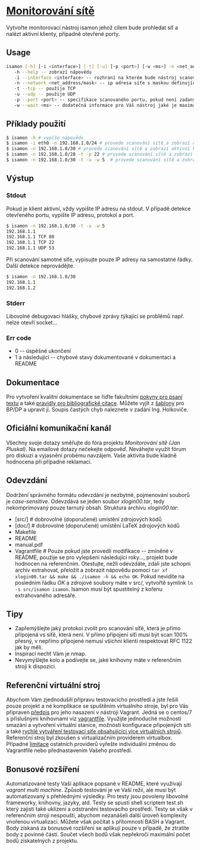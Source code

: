 # [Monitorování sítě](https://github.com/nesfit/ISA/blob/master/projects/MonitorovaniSite.md)
Vytvořte monitorovací nástroj isamon jehož cílem bude prohledat síť a nalézt aktivní klienty, případně otevřené porty.

## Usage
```sh
isamon [-h] [-i <interface>] [-t] [-u] [-p <port>] [-w <ms>] -n <net_address/mask>
   -h --help -- zobrazí nápovědu
   -i --interface <interface> -- rozhraní na kterém bude nástroj scanovat
   -n --network <net_address/mask> -- ip adresa síťe s maskou definující rozsah pro scanování
   -t --tcp -- použije TCP
   -u --udp -- použije UDP
   -p --port <port> -- specifikace scanovaného portu, pokud není zadaný, scanujte celý rozsah
   -w --wait <ms> -- dodatečná informace pro Váš nástroj jaké je maximální přípustné RTT
```

## Příklady použití
```sh
$ isamon -h # vypíše nápovědu
$ isamon -i eth0 -n 192.168.1.0/24 # provede scanování sítě a zobrazí aktivní klienty za použití rozhraní eth0
$ isamon -n 192.168.1.0/30 # provede scanování sítě a zobrazí aktivní klienty za použití všech rozhraní
$ isamon -n 192.168.1.0/28 -t -p 22 # provede scanování sítě a zobrazí aktivní klienty s otevřeným TCP portem 22 za použití všech rozhraní
$ isamon -n 192.168.1.0/30 -t -u -w 5  # provede scanování sítě a zobrazí aktivní klienty a všechny otevřené TCP a UDP porty za použití všech rozhraní, pokud klient neodpoví do 5ms, isamon bude považovat danný port za uzavřený 
```
## Výstup
### Stdout
Pokud je klient aktivní, vždy vypište IP adresu na stdout. V případě detekce otevřeného portu, vypište IP adresu, protokol a port.
```sh
$ isamon -n 192.168.1.0/30 -t -u -w 5 
192.168.1.1
192.168.1.1 TCP 80
192.168.1.1 TCP 22
192.168.1.1 UDP 53
```
Při scanování samotné síťe, vypisujte pouze IP adresy na samostatné řádky. Další detekce neprovádějte.
```sh
$ isamon -n 192.168.1.0/30
192.168.1.1
192.168.1.2
```
### Stderr
Libovolné debugovací hlášky, chybové zprávy týkající se problémů např. nelze otevří socket...

### Err code
* 0 -- úspěšné ukončení
* 1 a následující -- chybové stavy dokumentované v dokumentaci a README

## Dokumentace
Pro vytvoření kvalitní dokumentace se řiďte fakultními [pokyny pro psaní textu](http://www.fit.vutbr.cz/info/szz/psani_textu.php.cs) a také [pravidly pro bibliografické citace](http://www.fit.vutbr.cz/info/szz/bib_citace.php.cs). Můžete vyjít z [šablony](http://www.fit.vutbr.cz/info/szz/sablona2017d.zip) pro BP/DP a upravit ji. Soupis častých chyb naleznete v zadání Ing. Holkoviče.

## Oficiální komunikační kanál
Všechny svoje dotazy směřujte do fóra projektu *Monitorování sítě (Jan Pluskal)*. Na emailové dotazy nečekejte odpověď. Neváhejte využít fórum pro diskuzi a vyjasnění probému navzájem. Vaše aktivita bude kladně hodnocena při případné reklamaci.

## Odevzdání
Dodržení správného formátu odevzdání je nezbytné, pojmenování souborů je *case-sensitive*. Odevzdává se jeden soubor *xlogin00.tar*, tedy nekomprimovaný pouze tarnutý obsah. Struktura archivu *xlogin00.tar*:
* [src/] # dobrovolné (doporučené) umístění zdrojových kódů
* [doc/] # dobrovolné (doporučené) umístění LaTeX zdrojových kódů
* Makefile
* README
* manual.pdf
* Vagrantfile # Pouze pokud jste provedli modifikace -- zmíněné v README, použije se pro vylepšení následující roky..., projekt bude hodnocen na referenčním.
Otestujte, nežli odevzdáte, zdali jste schopni archív extrahovat, přeložit a zobrazit nápovědu pomocí ```tar xf xlogin00.tar && make && ./isamon -h && echo OK```. Pokud nevidíte na posledním řádku *OK* a zdrojové soubory máte v src/, vytvořtě symlink ```ln -s src/isamon isamon```. Isamon musí být spustitelný z kořenu extrahovaného adresáře.

## Tipy 
* Zapřemýšlejte jaký protokol zvolit pro scanování síťě, která je přímo připojená vs síťě, která není. V přímo připojení síťi musí být scan 100% přesný, v nepřímo připojené nemusí všichni klienti respektovat RFC 1122 jak by měli.
* Inspirací nechť Vám je nmap. 
* Nevymýšlejte kolo a podívejte se, jaké knihovny máte v referenčním stroji k dispozici.

## Referenční virtuální stroj
Abychom Vám zjednodušili přípravu testovacícho prostředí a jste řešili pouze projekt a né komplikace se spuštěním virtuálního stroje, byl pro Vás připraven [předpis](https://github.com/nesfit/ISA/tree/master/projects/vagrant) pro jeho nasazení v nástroji Vagrant. Jedná se o centos/7 s příslušnými knihovnami viz [vagrantfile](https://github.com/nesfit/ISA/blob/master/projects/vagrant/Vagrantfile). Využijte jednoduché možnosti smazání a vytvoření virtuální stanice, možnosti konfigurace připojených sítí a také [rychlé vytváření testovací síťe obsahujícící více virtuálních strojů](https://www.vagrantup.com/docs/multi-machine/). Referenční stroj byl zkoušen s virtualizačním providerem virtualbox. Případné [limitace](https://www.vagrantup.com/docs/hyperv/limitations.html) ostatních providerů vyřešte individuální změnou do Vagrantfile nebo přednastavením Vašeho prostředí. 

## Bonusové rozšíření
Automatizované testy Vaší aplikace popsané v README, které využívají *vagrant multi machine*. Způsob testování je ve Vaší režii, ale musí být automatizovaný s přehlednými výsledky. Pro testy jsou povoleny libovolné frameworky, knihovny, jazyky, atd. Testy se spustí shell scriptem test.sh který zajistí také uklizení a odstranění testovacího prostředí. Testy se však v referenčním stroji nespouští, abychom nezanášeli další úroveň komplexity vnořenou virtualizací. Můžete však počítat s přítomností BASH a Vagrant.
Body získaná za bonusové rozšíření se aplikují pouze v případě, že ztratíte body z povinné části. Součet všech bodů však nepřekročí maximální počet bodů získatelných z projektu.
